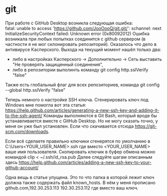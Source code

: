 # git

При работе с GitHub Desktop возникла следующая ошибка:<br>
fatal: unable to access 'https://github.com/JooOooQ/git.git/': schannel: next InitializeSecurityContext failed: Unknown error (0x80092012)
Ошибка возникала при любых попытках соединится с github сервером (в частности я не мог склонировать репозиторий).
Оказалось что дело в антивирусе Касперского. Выхода на текущий момент нашёл только два:
- либо в настройках Касперского -> Дополнительно -> Сеть выставить "Не проверять защищенный соединения",
- либо в репозитории выполинть команду git config http.sslVerify "false"

Также есть глобальный флаг для всех репозиториев, команда
git config --global http.sslVerify "false"

Теперь немного о настройке SSH ключа.
Сгенерировать ключ под Windows мне помогла вот эта статья:
https://help.github.com/articles/generating-a-new-ssh-key-and-adding-it-to-the-ssh-agent/
Команды выполняются в Git Bash, который вроде бы устанавливается вместе с GitHub Desktop. Но не могу сказать точно, у меня он уже был установлен. Если что скачивается отсюда https://git-scm.com/downloads.

Если всё сделаете правильно ключики сгенерятся по умолчанию в
C:\Users\<YOUR_USER_NAME>\.ssh
где вместо <YOUR_USER_NAME> ваше имя пользователя.
Скопировать ключик в буфер обмена можно командой
clip < ~/.ssh/id_rsa.pub
Далее следуйте шагам описанным здесь
https://help.github.com/articles/adding-a-new-ssh-key-to-your-github-account/

Одна вещь в статье упущена. Это то что папка в которой лежит ключ должна также содержать файл known_hosts.
В нём у меня прописано
github.com,192.30.253.113 <SSH KEY>
192.30.253.112 <SSH KEY>
где вместо <SSH KEY> ваш ключ.


